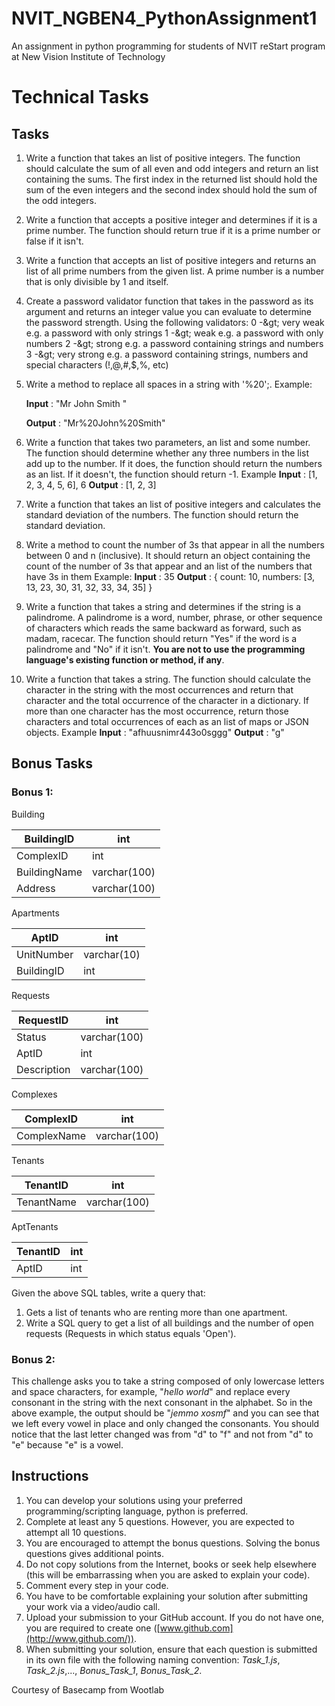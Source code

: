 # NVIT_NGBEN4_PythonAssignment1
An assignment in python programming for students of NVIT reStart program at New Vision Institute of Technology

#  Technical Tasks

## Tasks

1. Write a function that takes an list of positive integers. The function should calculate the sum of all even and odd integers and return an list containing the sums. The first index in the returned list should hold the sum of the even integers and the second index should hold the sum of the odd integers.

2. Write a function that accepts a positive integer and determines if it is a prime number. The function should return true if it is a prime number or false if it isn't.

3. Write a function that accepts an list of positive integers and returns an list of all prime numbers from the given list. A prime number is a number that is only divisible by 1 and itself.

4. Create a password validator function that takes in the password as its argument and returns an integer value you can evaluate to determine the password strength. Using the following validators:
 0 -\&gt; very weak e.g. a password with only strings
 1 -\&gt; weak e.g. a password with only numbers
 2 -\&gt; strong e.g. a password containing strings and numbers
 3 -\&gt; very strong e.g. a password containing strings, numbers and special characters (!,@,#,$,%, etc)

5. Write a method to replace all spaces in a string with '%20';.
 Example:

    **Input** : "Mr John Smith "

    **Output** : "Mr%20John%20Smith"

6. Write a function that takes two parameters, an list and some number. The function should determine whether any three numbers in the list add up to the number. If it does, the function should return the numbers as an list. If it doesn't, the function should return -1.
 Example
**Input** : [1, 2, 3, 4, 5, 6], 6
**Output** : [1, 2, 3]

7. Write a function that takes an list of positive integers and calculates the standard deviation of the numbers. The function should return the standard deviation.

8. Write a method to count the number of 3s that appear in all the numbers between 0 and n (inclusive). It should return an object containing the count of the number of 3s that appear and an list of the numbers that have 3s in them
 Example:
**Input** : 35
**Output** : { count: 10, numbers: [3, 13, 23, 30, 31, 32, 33, 34, 35] }

9. Write a function that takes a string and determines if the string is a palindrome. A palindrome is a word, number, phrase, or other sequence of characters which reads the same backward as forward, such as madam, racecar. The function should return "Yes" if the word is a palindrome and "No" if it isn't. **You are not to use the programming language's existing function or method, if any**.

10. Write a function that takes a string. The function should calculate the character in the string with the most occurrences and return that character and the total occurrence of the character in a dictionary. If more than one character has the most occurrence, return those characters and total occurrences of each as an list of maps or JSON objects.
 Example
**Input** : "afhuusnimr443o0sggg"
**Output** : "g"

## Bonus Tasks

### Bonus 1:

Building

| BuildingID | int |
| --- | --- |
| ComplexID | int |
| BuildingName | varchar(100) |
| Address | varchar(100) |

Apartments

| AptID | int |
| --- | --- |
| UnitNumber | varchar(10) |
| BuildingID | int |

Requests

| RequestID | int |
| --- | --- |
| Status | varchar(100) |
| AptID | int |
| Description | varchar(100) |

Complexes

| ComplexID | int |
| --- | --- |
| ComplexName | varchar(100) |

Tenants

| TenantID | int |
| --- | --- |
| TenantName | varchar(100) |

AptTenants

| TenantID | int |
| --- | --- |
| AptID | int |

Given the above SQL tables, write a query that:

1. Gets a list of tenants who are renting more than one apartment.
2. Write a SQL query to get a list of all buildings and the number of open requests (Requests in which status equals 'Open').

### Bonus 2:

This challenge asks you to take a string composed of only lowercase letters and space characters, for example, "_hello world_" and replace every consonant in the string with the next consonant in the alphabet. So in the above example, the output should be "_jemmo xosmf_" and you can see that we left every vowel in place and only changed the consonants. You should notice that the last letter changed was from "d" to "f" and not from "d" to "e" because "e" is a vowel.


## Instructions

1. You can develop your solutions using your preferred programming/scripting language, python is preferred.
2. Complete at least any 5 questions. However, you are expected to attempt all 10 questions.
3. You are encouraged to attempt the bonus questions. Solving the bonus questions gives additional points.
4. Do not copy solutions from the Internet, books or seek help elsewhere (this will be embarrassing when you are asked to explain your code).
5. Comment every step in your code.
6. You have to be comfortable explaining your solution after submitting your work via a video/audio call.
7. Upload your submission to your GitHub account. If you do not have one, you are required to create one ([www.github.com](http://www.github.com/)).
8. When submitting your solution, ensure that each question is submitted in its own file with the following naming convention: _Task\_1.js_, _Task\_2.js_,..., _Bonus\_Task\_1_, _Bonus\_Task\_2_.




Courtesy of Basecamp from Wootlab 
